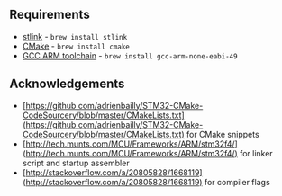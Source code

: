 

## Requirements

* [stlink](https://github.com/texane/stlink) - `brew install stlink`
* [CMake](http://cmake.org) - `brew install cmake`
* [GCC ARM toolchain](https://launchpad.net/gcc-arm-embdded) - `brew install gcc-arm-none-eabi-49`

## Acknowledgements

* [https://github.com/adrienbailly/STM32-CMake-CodeSourcery/blob/master/CMakeLists.txt](https://github.com/adrienbailly/STM32-CMake-CodeSourcery/blob/master/CMakeLists.txt) for CMake snippets
* [http://tech.munts.com/MCU/Frameworks/ARM/stm32f4/](http://tech.munts.com/MCU/Frameworks/ARM/stm32f4/) for linker script and startup assembler
* [http://stackoverflow.com/a/20805828/1668119](http://stackoverflow.com/a/20805828/1668119) for compiler flags
